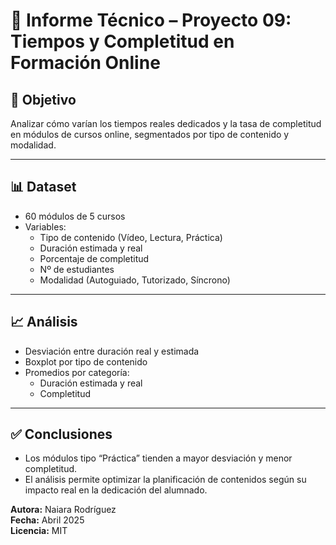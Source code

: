 # 📄 Informe Técnico – Proyecto 09: Tiempos y Completitud en Formación Online

## 🎯 Objetivo

Analizar cómo varían los tiempos reales dedicados y la tasa de completitud en módulos de cursos online, segmentados por tipo de contenido y modalidad.

---

## 📊 Dataset

- 60 módulos de 5 cursos
- Variables:
  - Tipo de contenido (Vídeo, Lectura, Práctica)
  - Duración estimada y real
  - Porcentaje de completitud
  - Nº de estudiantes
  - Modalidad (Autoguiado, Tutorizado, Síncrono)

---

## 📈 Análisis

- Desviación entre duración real y estimada
- Boxplot por tipo de contenido
- Promedios por categoría:
  - Duración estimada y real
  - Completitud

---

## ✅ Conclusiones

- Los módulos tipo “Práctica” tienden a mayor desviación y menor completitud.
- El análisis permite optimizar la planificación de contenidos según su impacto real en la dedicación del alumnado.

**Autora:** Naiara Rodríguez  
**Fecha:** Abril 2025  
**Licencia:** MIT
